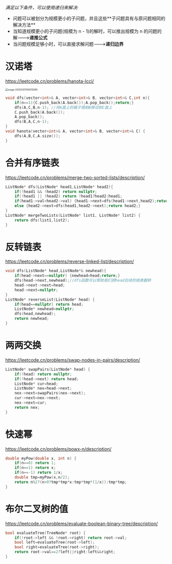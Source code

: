*满⾜以下条件，可以使⽤递归来解决:*

- 问题可以被划分为规模更⼩的⼦问题，并且这些**⼦问题具有与原问题相同的解决⽅法**
- 当知道规模更⼩的⼦问题(规模为 n - 1)的解时，可以推出规模为 n 的问题的解--->**递推公式**
- 当问题规模⾜够⼩时，可以直接求解问题--->**递归边界**

# 汉诺塔

https://leetcode.cn/problems/hanota-lcci/

<img src="https://chx-typora.oss-cn-hangzhou.aliyuncs.com/typora/image-20250301140010095.png" alt="image-20250301140010095" style="zoom:50%;" />

```c++
void dfs(vector<int>& A, vector<int>& B, vector<int>& C,int n){
    if(n==1){C.push_back(A.back());A.pop_back();return;}
    dfs(A,C,B,n-1); //将A盘上的碟子借助B移动到C盘上
    C.push_back(A.back());
    A.pop_back();
    dfs(B,A,C,n-1);
}
void hanota(vector<int>& A, vector<int>& B, vector<int>& C) {
    dfs(A,B,C,A.size());
}
```

# 合并有序链表

https://leetcode.cn/problems/merge-two-sorted-lists/description/

```c++
ListNode* dfs(ListNode* head1,ListNode* head2){
    if(!head1 && !head2) return nullptr;
    if(!head1 || !head2) return !head1?head2:head1;
    if(head1->val<head2->val) {head1->next=dfs(head1->next,head2);return head1;}
    else {head2->next=dfs(head1,head2->next);return head2;}
}
ListNode* mergeTwoLists(ListNode* list1, ListNode* list2) {
    return dfs(list1,list2);
}
```

# 反转链表

https://leetcode.cn/problems/reverse-linked-list/description/

```c++
void dfs(ListNode* head,ListNode*& newhead){
    if(head->next==nullptr) {newhead=head;return;}
    dfs(head->next,newhead);//dfs函数可以帮助我们把head后续的链表翻转
    head->next->next=head;
    head->next=nullptr;
}
ListNode* reverseList(ListNode* head) {
    if(head==nullptr) return head;
    ListNode* newhead=nullptr;
    dfs(head,newhead);
    return newhead;
}
```

# 两两交换

https://leetcode.cn/problems/swap-nodes-in-pairs/description/

```c++
ListNode* swapPairs(ListNode* head) {
    if(!head) return nullptr;
    if(!head->next) return head;
    ListNode* cur=head;
    ListNode* nex=head->next;
    nex->next=swapPairs(nex->next);
    cur->next=nex->next;
    nex->next=cur;
    return nex;
}
```

# 快速幂

https://leetcode.cn/problems/powx-n/description/

```cpp
double myPow(double x, int n) {
    if(n==0) return 1;
    if(n==1) return x;
    if(n==-1) return 1/x;
    double tmp=myPow(x,n/2);
    return n%2?(n>0?tmp*tmp*x:tmp*tmp*(1/x)):tmp*tmp;
}
```

# 布尔⼆叉树的值  

https://leetcode.cn/problems/evaluate-boolean-binary-tree/description/

```cpp
bool evaluateTree(TreeNode* root) {
    if(!root->left && !root->right) return root->val;
    bool left=evaluateTree(root->left);
    bool right=evaluateTree(root->right);
    return root->val==2?left||right:left&&right;
}
```

